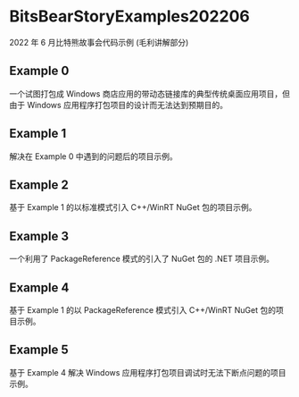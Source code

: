 ﻿# BitsBearStoryExamples202206

2022 年 6 月比特熊故事会代码示例 (毛利讲解部分)

## Example 0

一个试图打包成 Windows 商店应用的带动态链接库的典型传统桌面应用项目，但由于
Windows 应用程序打包项目的设计而无法达到预期目的。

## Example 1

解决在 Example 0 中遇到的问题后的项目示例。

## Example 2

基于 Example 1 的以标准模式引入 C++/WinRT NuGet 包的项目示例。

## Example 3

一个利用了 PackageReference 模式的引入了 NuGet 包的 .NET 项目示例。

## Example 4

基于 Example 1 的以 PackageReference 模式引入 C++/WinRT NuGet 包的项目示例。

## Example 5

基于 Example 4 解决 Windows 应用程序打包项目调试时无法下断点问题的项目示例。

